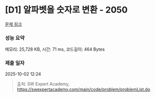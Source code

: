 # [D1] 알파벳을 숫자로 변환 - 2050 

[문제 링크](https://swexpertacademy.com/main/code/problem/problemDetail.do?contestProbId=AV5QLGxKAzQDFAUq) 

### 성능 요약

메모리: 25,728 KB, 시간: 71 ms, 코드길이: 464 Bytes

### 제출 일자

2025-10-02 12:24



> 출처: SW Expert Academy, https://swexpertacademy.com/main/code/problem/problemList.do